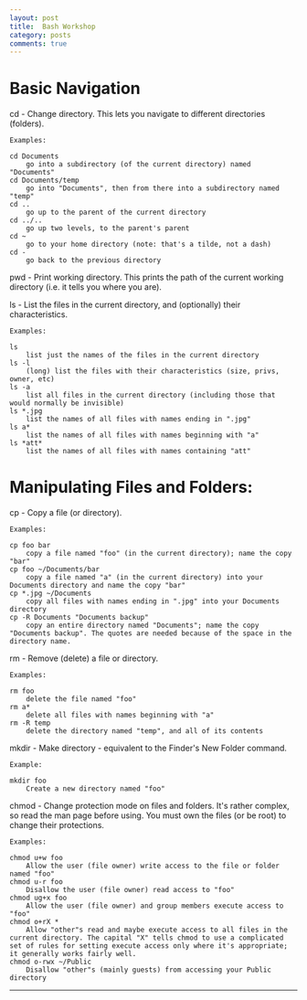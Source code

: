 ```yaml
---
layout: post
title:  Bash Workshop
category: posts
comments: true
---
```


Basic Navigation
================

cd   - Change directory. This lets you navigate to different directories (folders).

    Examples:

    cd Documents
        go into a subdirectory (of the current directory) named "Documents"
    cd Documents/temp
        go into "Documents", then from there into a subdirectory named "temp"
    cd ..
        go up to the parent of the current directory
    cd ../..
        go up two levels, to the parent's parent
    cd ~
        go to your home directory (note: that's a tilde, not a dash)
    cd -
        go back to the previous directory 

pwd   - Print working directory. This prints the path of the current working directory (i.e. it tells you where you are).

ls   - List the files in the current directory, and (optionally) their characteristics.

    Examples:

    ls
        list just the names of the files in the current directory
    ls -l
        (long) list the files with their characteristics (size, privs, owner, etc)
    ls -a
        list all files in the current directory (including those that would normally be invisible)
    ls *.jpg
        list the names of all files with names ending in ".jpg"
    ls a*
        list the names of all files with names beginning with "a"
    ls *att*
        list the names of all files with names containing "att" 
        
Manipulating Files and Folders:
===============================

cp   - Copy a file (or directory).

    Examples:

    cp foo bar
        copy a file named "foo" (in the current directory); name the copy "bar"
    cp foo ~/Documents/bar
        copy a file named "a" (in the current directory) into your Documents directory and name the copy "bar"
    cp *.jpg ~/Documents
        copy all files with names ending in ".jpg" into your Documents directory
    cp -R Documents "Documents backup"
        copy an entire directory named "Documents"; name the copy "Documents backup". The quotes are needed because of the space in the directory name.

rm   - Remove (delete) a file or directory.

    Examples:

    rm foo
        delete the file named "foo"
    rm a*
        delete all files with names beginning with "a"
    rm -R temp
        delete the directory named "temp", and all of its contents 

mkdir   - Make directory - equivalent to the Finder's New Folder command.

    Example:

    mkdir foo
        Create a new directory named "foo" 

chmod   - Change protection mode on files and folders. It's rather complex, so read the man page before using. You must own the files (or be root) to change their protections.

    Examples:

    chmod u+w foo
        Allow the user (file owner) write access to the file or folder named "foo"
    chmod u-r foo
        Disallow the user (file owner) read access to "foo"
    chmod ug+x foo
        Allow the user (file owner) and group members execute access to "foo"
    chmod o+rX *
        Allow "other"s read and maybe execute access to all files in the current directory. The capital "X" tells chmod to use a complicated set of rules for setting execute access only where it's appropriate; it generally works fairly well.
    chmod o-rwx ~/Public
        Disallow "other"s (mainly guests) from accessing your Public directory 
      
---
[jekyll]: https://github.com/mojombo/jekyll
[zh]: http://sudev.github.com
[twitter]: https://twitter.com/sudev
